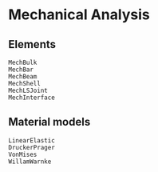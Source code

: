 
# Mechanical Analysis

## Elements

```@docs
MechBulk
MechBar
MechBeam
MechShell
MechLSJoint
MechInterface
```

## Material models

```@docs
LinearElastic
DruckerPrager
VonMises
WillamWarnke
```
